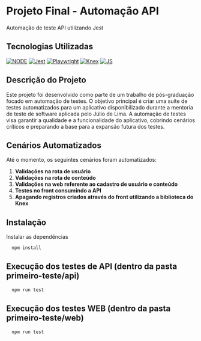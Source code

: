 # Projeto Final - Automação API

Automação de teste API utilizando Jest

## Tecnologias Utilizadas

[![NODE](https://img.shields.io/badge/License-node-green.svg)](https://nodejs.org/en)
[![Jest](https://img.shields.io/badge/license-jest-red.svg)](https://jestjs.io/pt-BR)
[![Playwright](https://img.shields.io/badge/license-playwright-red.svg)](https://playwright.dev/)
[![Knex](https://img.shields.io/badge/license-knex-red.svg)](https://knexjs.org/)
[![JS](https://img.shields.io/badge/license-javascript-blue.svg)](https://developer.mozilla.org/en-US/docs/Web/JavaScript)

## Descrição do Projeto

Este projeto foi desenvolvido como parte de um trabalho de pós-graduação focado em automação de testes. O objetivo principal é criar uma suíte de testes automatizados para um aplicativo disponibilizado durante a mentoria de teste de software aplicada pelo Júlio de Lima. A automação de testes visa garantir a qualidade e a funcionalidade do aplicativo, cobrindo cenários críticos e preparando a base para a expansão futura dos testes.

## Cenários Automatizados

Até o momento, os seguintes cenários foram automatizados:

1. **Validações na rota de usuário**
2. **Validações na rota de conteúdo**
3. **Validações na web referente ao cadastro de usuário e conteúdo**
4. **Testes no front consumindo a API**
5. **Apagando registros criados através do front utilizando a biblioteca do Knex**

## Instalação

Instalar as dependências

```bash
  npm install
```

## Execução dos testes de API (dentro da pasta primeiro-teste/api)

```bash
  npm run test
```

## Execução dos testes WEB (dentro da pasta primeiro-teste/web)

```bash
  npm run test
```
